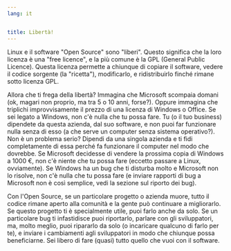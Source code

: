 ```yaml
---
lang: it


title: Libertà!
---
```


Linux e il software "Open Source" sono "liberi". Questo significa che la 
loro licenza è una "free licence", e la più comune è la GPL (General 
Public Licence). Questa licenza permette a chiunque di copiare 
il software, vedere il codice sorgente (la "ricetta"), modificarlo, e 
ridistribuirlo finché rimane sotto licenza GPL.

Allora che ti frega della libertà? Immagina che Microsoft scompaia
domani (ok, magari non proprio, ma tra 5 o 10 anni, forse?). Oppure 
immagina che triplichi improvvisamente il prezzo di una licenza di Windows o 
Office. Se sei legato a Windows, non c'è nulla che tu possa fare. 
Tu (o il tuo business) dipendete da questa azienda, dal suo software, e 
non puoi far funzionare nulla senza di esso (a che serve un computer senza 
sistema operativo?). Non è un problema serio? Dipendi da una singola 
azienda e ti fidi completamente di essa perché fa funzionare il computer 
nel modo che dovrebbe. Se Microsoft decidesse di vendere la prossima copia di 
Windows a 1000 €, non c'è niente che tu possa fare (eccetto passare a Linux, 
ovviamente). Se Windows ha un bug che ti disturba molto e Microsoft non 
lo risolve, non c'è nulla che tu possa fare (e inviare rapporti di bug a 
Microsoft non è così semplice, vedi la sezione sul riporto dei bug).

Con l'Open Source, se un particolare progetto o azienda muore, 
tutto il codice rimane aperto alla comunità e la gente può continuare a 
migliorarlo. Se questo progetto ti è specialmente utile, puoi farlo anche 
da solo. Se un particolare bug ti infastidisce puoi riportarlo, parlare 
con gli sviluppatori, ma, molto meglio, puoi ripararlo da solo (o incaricare 
qualcuno di farlo per te), e inviare i cambiamenti agli sviluppatori 
in modo che chiunque possa beneficiarne. Sei libero di fare (quasi) tutto 
quello che vuoi con il software.




